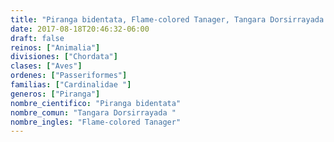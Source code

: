 ```yaml
---
title: "Piranga bidentata, Flame-colored Tanager, Tangara Dorsirrayada "
date: 2017-08-18T20:46:32-06:00
draft: false
reinos: ["Animalia"]
divisiones: ["Chordata"]
clases: ["Aves"]
ordenes: ["Passeriformes"]
familias: ["Cardinalidae "]
generos: ["Piranga"]
nombre_cientifico: "Piranga bidentata"
nombre_comun: "Tangara Dorsirrayada "
nombre_ingles: "Flame-colored Tanager"
---
```

